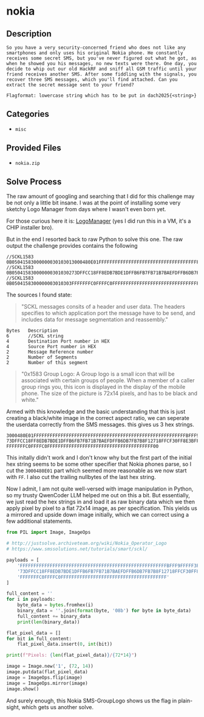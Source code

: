 # nokia

## Description

```
So you have a very security-concerned friend who does not like any smartphones and only uses his original Nokia phone. He constantly receives some secret SMS, but you've never figured out what he got, as when he showed you his messages, no new texts were there. One day, you decide to whip out our old HackRF and sniff all GSM traffic until your friend receives another SMS. After some fiddling with the signals, you recover three SMS messages, which you'll find attached. Can you extract the secret message sent to your friend?

Flagformat: lowercase string which has to be put in dach2025{<string>}
```

## Categories

- `misc`

## Provided Files

- `nokia.zip`

## Solve Process

The raw amount of googling and searching that I did for this challenge may be not only a little bit insane. I was at the point of installing some very sketchy Logo Manager from days where I wasn't even born yet.

For those curious here it is: [LogoManager](https://www.chip.de/downloads/LogoManager-Classic_12996628.html) (yes I did run this in a VM, it's a CHIP installer bro).

But in the end I resorted back to raw Python to solve this one. The raw output the challenge provides contains the following

```text
//SCKL1583 0B05041583000000030103013000480E01FFFFFFFFFFFFFFFFFFFFFFFFFFFFFFFFFFFFFFFFFFFFFFFFFFFFFFFFBFFF9FFFFF3FFC71FFFFFFDFFFEFBFFDED0F32
//SCKL1583 0B050415830000000301030273DFFCC18FF8EDB7BDE1DFFB6FB7FB71B7BAEFDFFB6DB7FB7B8F12718FFCF30FF8E3BFFFFFFFFFFFFFFFFF1FFFFFFFFFFFFFFFFF
//SCKL1583 0B0504158300000003010303FFFFFFFC0FFFFC0FFFFFFFFFFFFFFFFFFFFFFFFFFFFFFFFFFFFFFF00
```

The sources I found state:

> "SCKL messages consits of a header and user data. The headers specifies to which application port the message have to be send, and includes data for message segmentation and reassembly."

```text
Bytes	Description
6       //SCKL string
4       Destination Port number in HEX
4       Source Port number in HEX
2       Message Reference number
2       Number of Segments
2       Number of this segment
```

> "0x1583 Group Logo: A Group logo is a small icon that will be associated with certain groups of people. When a member of a caller group rings you, this icon is displayed in the display of the mobile phone. The size of the picture is 72x14 pixels, and has to be black and white."

Armed with this knowledge and the basic understanding that this is just creating a black/white image in the correct aspect ratio, we can seperate the userdata correctly from the SMS messages. this gives us 3 hex strings.

```text
3000480E01FFFFFFFFFFFFFFFFFFFFFFFFFFFFFFFFFFFFFFFFFFFFFFFFFFFFFFFFBFFF9FFFFF3FFC71FFFFFFDFFFEFBFFDED0F32
73DFFCC18FF8EDB7BDE1DFFB6FB7FB71B7BAEFDFFB6DB7FB7B8F12718FFCF30FF8E3BFFFFFFFFFFFFFFFFF1FFFFFFFFFFFFFFFFF
FFFFFFFC0FFFFC0FFFFFFFFFFFFFFFFFFFFFFFFFFFFFFFFFFFFFFF00
```

This initally didn't work and I don't know why but the first part of the initial hex string seems to be some other specifier that Nokia phones parse, so I cut the `3000480E01` part which seemed more reasonable as we now start with `FF`. I also cut the trailing nullbytes of the last hex string.

Now I admit, I am not quite well-versed with image manipulation in Python, so my trusty QwenCoder LLM helped me out on this a bit. But essentially, we just read the hex strings in and load it as raw binary data which we then apply pixel by pixel to a flat 72x14 image, as per specification. This yields us a mirrored and upside down image initially, which we can correct using a few additional statements.

```py
from PIL import Image, ImageOps

# http://justsolve.archiveteam.org/wiki/Nokia_Operator_Logo
# https://www.smssolutions.net/tutorials/smart/sckl/

payloads = [
    'FFFFFFFFFFFFFFFFFFFFFFFFFFFFFFFFFFFFFFFFFFFFFFFFFFFFFFBFFF9FFFFF3FFC71FFFFFFDFFFEFBFFDED0F32',
    '73DFFCC18FF8EDB7BDE1DFFB6FB7FB71B7BAEFDFFB6DB7FB7B8F12718FFCF30FF8E3BFFFFFFFFFFFFFFFFF1FFFFFFFFFFFFFFFFF',
    'FFFFFFFC0FFFFC0FFFFFFFFFFFFFFFFFFFFFFFFFFFFFFFFFFFFFFF'
]

full_content = ''
for i in payloads:
    byte_data = bytes.fromhex(i)
    binary_data = ''.join(format(byte, '08b') for byte in byte_data)
    full_content += binary_data
    print(len(binary_data))

flat_pixel_data = []
for bit in full_content:
    flat_pixel_data.insert(0, int(bit))

print(f"Pixels: {len(flat_pixel_data)}/{72*14}")

image = Image.new('1', (72, 14))
image.putdata(flat_pixel_data)
image = ImageOps.flip(image)
image = ImageOps.mirror(image)
image.show()
```

And surely enough, this Nokia SMS-GroupLogo shows us the flag in plain-sight, which gets us another solve.

